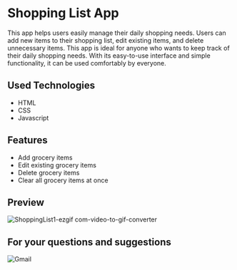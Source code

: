 # Shopping List App

This app helps users easily manage their daily shopping needs. Users can add new items to their shopping list, edit existing items, and delete unnecessary items. This app is ideal for anyone who wants to keep track of their daily shopping needs. With its easy-to-use interface and simple functionality, it can be used comfortably by everyone.


## Used Technologies
- HTML
- CSS
- Javascript

## Features

- Add grocery items 
- Edit existing grocery items
- Delete grocery items
- Clear all grocery items at once

## Preview 
![ShoppingList1-ezgif com-video-to-gif-converter](https://github.com/user-attachments/assets/624e9151-2ebf-48f6-8030-a14e55950ada)


## For your questions and suggestions
<a href="mailto:mehmet.polat2035@gmail.com" target="_blank" style="text-decoration: none;">
    <img src="https://img.shields.io/badge/Gmail-D14836.svg?style=for-the-badge&logo=Gmail&logoColor=white" alt="Gmail">
</a>
